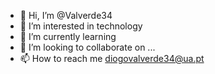 - 👋 Hi, I’m @Valverde34
- 👀 I’m interested in technology
- 🌱 I’m currently learning 
- 💞️ I’m looking to collaborate on ...
- 📫 How to reach me diogovalverde34@ua.pt

<!---
Valverde34/Valverde34 is a ✨ special ✨ repository because its `README.md` (this file) appears on your GitHub profile.
You can click the Preview link to take a look at your changes.
--->
